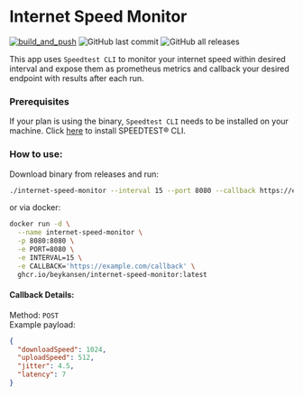 # Internet Speed Monitor
[![build_and_push](https://github.com/beykansen/internet-speed-monitor/actions/workflows/build_and_push.yml/badge.svg)](https://github.com/beykansen/internet-speed-monitor/actions/workflows/build_and_push.yml)
![GitHub last commit](https://img.shields.io/github/last-commit/beykansen/internet-speed-monitor)
![GitHub all releases](https://img.shields.io/github/downloads/beykansen/internet-speed-monitor/total)

This app uses ``Speedtest CLI`` to monitor your internet speed within desired interval 
and expose them as prometheus metrics and callback your desired endpoint with results after each run.

### Prerequisites
If your plan is using the binary, ``Speedtest CLI`` needs to be installed on your machine. Click [here]((https://www.speedtest.net/tr/apps/cli)) to install SPEEDTEST® CLI.


### How to use:
Download binary from releases and run:
```bash
./internet-speed-monitor --interval 15 --port 8080 --callback https://example.com/callback
```
or via docker:
```bash
docker run -d \
  --name internet-speed-monitor \
  -p 8080:8080 \
  -e PORT=8080 \
  -e INTERVAL=15 \
  -e CALLBACK='https://example.com/callback' \
  ghcr.io/beykansen/internet-speed-monitor:latest
```

#### Callback Details:
Method: ``POST`` <br />
Example payload:
```json
{
  "downloadSpeed": 1024,
  "uploadSpeed": 512,
  "jitter": 4.5,
  "latency": 7
}
```